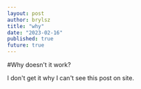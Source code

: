 ```yaml
---
layout: post
author: brylsz
title: "why"
date: "2023-02-16"
published: true
future: true
---
```


#Why doesn't it work?

I don't get it why I can't see this post on site.
